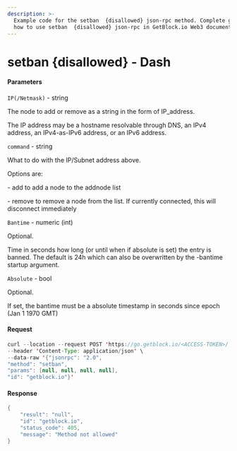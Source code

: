 ```yaml
---
description: >-
  Example code for the setban  {disallowed} json-rpc method. Сomplete guide on
  how to use setban  {disallowed} json-rpc in GetBlock.io Web3 documentation.
---
```


# setban {disallowed} - Dash

#### Parameters

`IP(/Netmask)` - string

The node to add or remove as a string in the form of IP\_address.

The IP address may be a hostname resolvable through DNS, an IPv4 address, an IPv4-as-IPv6 address, or an IPv6 address.

`command` - string

What to do with the IP/Subnet address above.

Options are:

\- add to add a node to the addnode list

\- remove to remove a node from the list. If currently connected, this will disconnect immediately

`Bantime` - numeric (int)

Optional.

Time in seconds how long (or until when if absolute is set) the entry is banned. The default is 24h which can also be overwritten by the -bantime startup argument.

`Absolute` - bool

Optional.

If set, the bantime must be a absolute timestamp in seconds since epoch (Jan 1 1970 GMT)

#### Request

```java
curl --location --request POST 'https://go.getblock.io/<ACCESS-TOKEN>/' \
--header 'Content-Type: application/json' \ 
--data-raw '{"jsonrpc": "2.0",
"method": "setban",
"params": [null, null, null, null],
"id": "getblock.io"}'
```

#### Response

```java
{
    "result": "null",
    "id": "getblock.io",
    "status_code": 405,
    "message": "Method not allowed"
}
```
